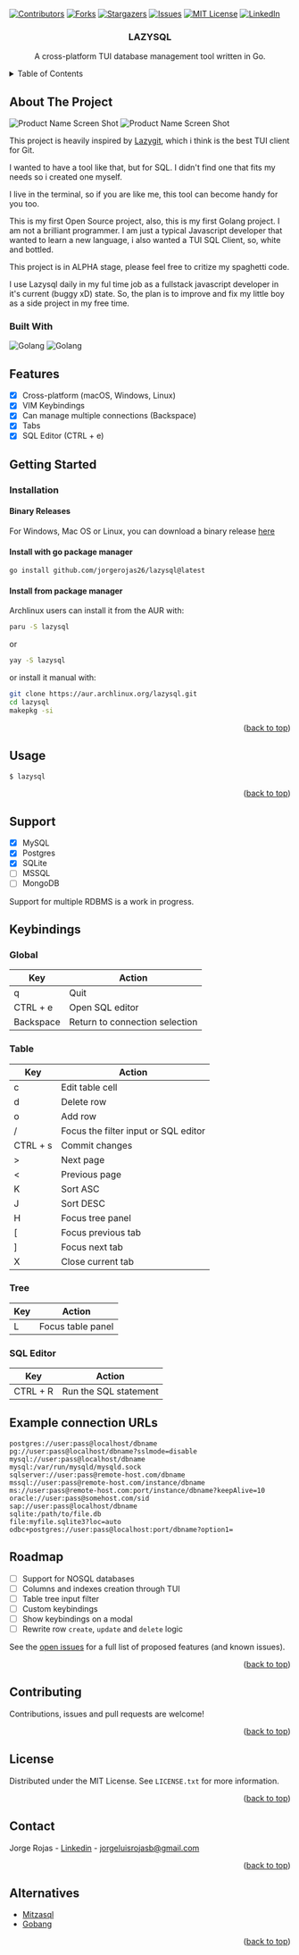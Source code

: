 <a name="readme-top"></a>

[![Contributors][contributors-shield]][contributors-url]
[![Forks][forks-shield]][forks-url]
[![Stargazers][stars-shield]][stars-url]
[![Issues][issues-shield]][issues-url]
[![MIT License][license-shield]][license-url]
[![LinkedIn][linkedin-shield]][linkedin-url]

<!-- PROJECT LOGO -->
<div align="center">
  <!-- <a href="https://github.com/jorgerojas26/lazysql"> -->
  <!--   <img src="images/logo.png" alt="Logo" width="80" height="80"> -->
  <!-- </a> -->

  <h3 align="center">LAZYSQL</h3>

  <p align="center">
        A cross-platform TUI database management tool written in Go.
  </p>
</div>

<!-- TABLE OF CONTENTS -->
<details>
  <summary>Table of Contents</summary>
  <ol>
    <li>
      <a href="#about-the-project">About The Project</a>
      <ul>
        <li><a href="#built-with">Built With</a></li>
      </ul>
    </li>
    <li><a href="#features">Features</a></li>
    <li>
      <a href="#getting-started">Getting Started</a>
      <ul>
        <li><a href="#installation">Installation</a></li>
      </ul>
    </li>
    <li><a href="#usage">Usage</a></li>
    <li><a href="#keybindings">Keybindings</a></li>
    <li><a href="#roadmap">Roadmap</a></li>
    <li><a href="#contributing">Contributing</a></li>
    <li><a href="#license">License</a></li>
    <li><a href="#contact">Contact</a></li>
    <li><a href="#acknowledgments">Acknowledgments</a></li>
  </ol>
</details>

<!-- ABOUT THE PROJECT -->

## About The Project

![Product Name Screen Shot][product-screenshot1]
![Product Name Screen Shot][product-screenshot2]

This project is heavily inspired by [Lazygit](https://github.com/jesseduffield/lazygit), which i think is the best TUI client for Git.

I wanted to have a tool like that, but for SQL. I didn't find one that fits my needs so i created one myself.

I live in the terminal, so if you are like me, this tool can become handy for you too.

This is my first Open Source project, also, this is my first Golang project. I am not a brilliant programmer. I am just a typical Javascript developer that wanted to learn a new language, i also wanted a TUI SQL Client, so, white and bottled.

This project is in ALPHA stage, please feel free to critize my spaghetti code.

I use Lazysql daily in my ful time job as a fullstack javascript developer in it's current (buggy xD) state. So, the plan is to improve and fix my little boy as a side project in my free time.

### Built With

![Golang][golang-shield]
![Golang][tview-shield]

## Features

- [x] Cross-platform (macOS, Windows, Linux)
- [x] VIM Keybindings
- [x] Can manage multiple connections (Backspace)
- [x] Tabs
- [x] SQL Editor (CTRL + e)

<!-- GETTING STARTED -->

## Getting Started

### Installation

#### Binary Releases

For Windows, Mac OS or Linux, you can download a binary release [here](https://github.com/jorgerojas26/lazysql/releases)

#### Install with go package manager

```bash
go install github.com/jorgerojas26/lazysql@latest
```

#### Install from package manager

Archlinux users can install it from the AUR with:

```bash
paru -S lazysql

```

or

```bash
yay -S lazysql

```

or install it manual with:

```bash
git clone https://aur.archlinux.org/lazysql.git
cd lazysql
makepkg -si
```

<p align="right">(<a href="#readme-top">back to top</a>)</p>

<!-- USAGE EXAMPLES -->

## Usage

```bash
$ lazysql
```

<p align="right">(<a href="#readme-top">back to top</a>)</p>

## Support

- [x] MySQL
- [x] Postgres
- [x] SQLite
- [ ] MSSQL
- [ ] MongoDB

Support for multiple RDBMS is a work in progress.

## Keybindings

### Global

| Key       | Action                         |
| --------- | ------------------------------ |
| q         | Quit                           |
| CTRL + e  | Open SQL editor                |
| Backspace | Return to connection selection |

### Table

| Key      | Action                               |
| -------- | ------------------------------------ |
| c        | Edit table cell                      |
| d        | Delete row                           |
| o        | Add row                              |
| /        | Focus the filter input or SQL editor |
| CTRL + s | Commit changes                       |
| >        | Next page                            |
| <        | Previous page                        |
| K        | Sort ASC                             |
| J        | Sort DESC                            |
| H        | Focus tree panel                     |
| [        | Focus previous tab                   |
| ]        | Focus next tab                       |
| X        | Close current tab                    |

### Tree

| Key | Action            |
| --- | ----------------- |
| L   | Focus table panel |

### SQL Editor

| Key      | Action                |
| -------- | --------------------- |
| CTRL + R | Run the SQL statement |

## Example connection URLs

```
postgres://user:pass@localhost/dbname
pg://user:pass@localhost/dbname?sslmode=disable
mysql://user:pass@localhost/dbname
mysql:/var/run/mysqld/mysqld.sock
sqlserver://user:pass@remote-host.com/dbname
mssql://user:pass@remote-host.com/instance/dbname
ms://user:pass@remote-host.com:port/instance/dbname?keepAlive=10
oracle://user:pass@somehost.com/sid
sap://user:pass@localhost/dbname
sqlite:/path/to/file.db
file:myfile.sqlite3?loc=auto
odbc+postgres://user:pass@localhost:port/dbname?option1=
```

<!-- ROADMAP -->

## Roadmap

- [ ] Support for NOSQL databases
- [ ] Columns and indexes creation through TUI
- [ ] Table tree input filter
- [ ] Custom keybindings
- [ ] Show keybindings on a modal
- [ ] Rewrite row `create`, `update` and `delete` logic

See the [open issues](https://github.com/jorgerojas26/lazysql/issues) for a full list of proposed features (and known issues).

<p align="right">(<a href="#readme-top">back to top</a>)</p>

<!-- CONTRIBUTING -->

## Contributing

Contributions, issues and pull requests are welcome!

<p align="right">(<a href="#readme-top">back to top</a>)</p>

<!-- LICENSE -->

## License

Distributed under the MIT License. See `LICENSE.txt` for more information.

<p align="right">(<a href="#readme-top">back to top</a>)</p>

<!-- CONTACT -->

## Contact

Jorge Rojas - [Linkedin](https://www.linkedin.com/in/jorgerojas26/) - jorgeluisrojasb@gmail.com

<p align="right">(<a href="#readme-top">back to top</a>)</p>

## Alternatives

- [Mitzasql](https://github.com/vladbalmos/mitzasql)
- [Gobang](https://github.com/TaKO8Ki/gobang)

<p align="right">(<a href="#readme-top">back to top</a>)</p>

<!-- MARKDOWN LINKS & IMAGES -->
<!-- https://www.markdownguide.org/basic-syntax/#reference-style-links -->

[contributors-shield]: https://img.shields.io/github/contributors/jorgerojas26/lazysql?style=for-the-badge
[contributors-url]: https://github.com/jorgerojas26/lazysql/graphs/contributors
[forks-shield]: https://img.shields.io/github/forks/jorgerojas26/lazysql?style=for-the-badge
[forks-url]: https://github.com/jorgerojas26/lazysql/network/members
[stars-shield]: https://img.shields.io/github/stars/jorgerojas26/lazysql?style=for-the-badge
[stars-url]: https://github.com/jorgerojas26/lazysql/stargazers
[issues-shield]: https://img.shields.io/github/issues/jorgerojas26/lazysql?style=for-the-badge
[issues-url]: https://github.com/jorgerojas26/lazysql/issues
[license-shield]: https://img.shields.io/github/license/jorgerojas26/lazysql.svg?style=for-the-badge
[license-url]: https://github.com/jorgerojas26/lazysql/blob/main/LICENSE.txt
[linkedin-shield]: https://img.shields.io/badge/-LinkedIn-black.svg?style=for-the-badge&logo=linkedin&colorB=555
[linkedin-url]: https://linkedin.com/in/jorgerojas26
[product-screenshot1]: images/lazysql-connection-selection.png
[product-screenshot2]: images/lazysql.png
[golang-shield]: https://img.shields.io/badge/Golang-gray?style=for-the-badge&logo=go
[tview-shield]: https://img.shields.io/badge/tview-gray?style=for-the-badge&logo=go
